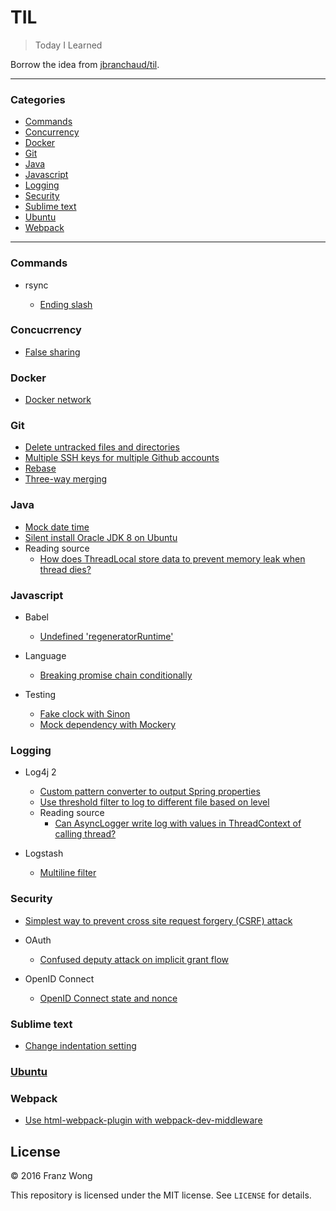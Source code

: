 # TIL

> Today I Learned

Borrow the idea from [jbranchaud/til](https://github.com/jbranchaud/til).

---

### Categories

- [Commands](#commands)
- [Concurrency](#concurrency)
- [Docker](#docker)
- [Git](#git)
- [Java](#java)
- [Javascript](#javascript)
- [Logging](#logging)
- [Security](#security)
- [Sublime text](#sublime-text)
- [Ubuntu](#ubuntu)
- [Webpack](#webpack)

---

### Commands

- rsync

    - [Ending slash](commands/rsync/ending-slash.md)

### Concucrrency

- [False sharing](concurrency/false-sharing.md)

### Docker

- [Docker network](docker/docker-network.md)

### Git

- [Delete untracked files and directories](git/delete-untracked-files-directories.md)
- [Multiple SSH keys for multiple Github accounts](git/multiple-github-accounts.md)
- [Rebase](git/rebase.md)
- [Three-way merging](git/three-way-merging.md)

### Java

- [Mock date time](java/mock-date-time.md)
- [Silent install Oracle JDK 8 on Ubuntu](java/silent-install-oracle-jdk8-ubuntu.md)
- Reading source
  - [How does ThreadLocal store data to prevent memory leak when thread dies?](java/reading-source/how-threadlocal-store-data-to-prevent-memory-leak-when-thread-dies.md)

### Javascript

- Babel
  - [Undefined 'regeneratorRuntime'](javascript/babel/regeneratorRuntime-undefine.md)

- Language

  - [Breaking promise chain conditionally](javascript/language/break-promise-chain-conditionally.md)

- Testing

	- [Fake clock with Sinon](javascript/testing/fake-clock-sinon.md)
	- [Mock dependency with Mockery](javascript/testing/mock-dependency-mockery.md)

### Logging

- Log4j 2
  - [Custom pattern converter to output Spring properties](logging/log4j2/custom-pattern-converter.md)
  - [Use threshold filter to log to different file based on level](logging/log4j2/threshold-filter.md)
  - Reading source
    - [Can AsyncLogger write log with values in ThreadContext of calling thread?](logging/log4j2/reading-source/can-asynclogger-write-log-with-values-in-threadcontext-of-calling-thread.md)

- Logstash

  - [Multiline filter](logging/logstash/multiline-filter.md)

### Security

- [Simplest way to prevent cross site request forgery (CSRF) attack](security/simplest-way-prevent-csrf.md)

- OAuth

    - [Confused deputy attack on implicit grant flow](security/oauth/confused-deputy-attack-implicit-grant-flow.md)

- OpenID Connect

    - [OpenID Connect state and nonce](security/openid/state_nonce.md)

### Sublime text

- [Change indentation setting](sublime-text/change-indentation.md)

### [Ubuntu](ubuntu)

### Webpack

- [Use html-webpack-plugin with webpack-dev-middleware](webpack/use-html-webpack-plugin-with-webpack-dev-middleware.md)

## License

&copy; 2016 Franz Wong

This repository is licensed under the MIT license. See `LICENSE` for
details.